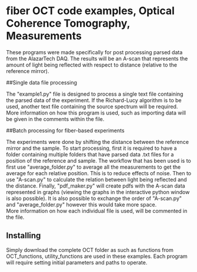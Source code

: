 # fiber OCT code examples, Optical Coherence Tomography, Measurements

These programs were made specifically for post processing parsed data from the AlazarTech DAQ. The results will be an A-scan that represents the amount of light being reflected with respect to distance (relative to the reference mirror). 

##Single data file processing 

The "example1.py" file is designed to process a single text file containing the parsed data of the experiment. If the Richard-Lucy algorithm is to be used, another text file containing the source spectrum will be required. More information on how this program is used, such as importing data will be given in the comments within the file.

##Batch processing for fiber-based experiments

The experiments were done by shifting the distance between the reference mirror and the sample. To start processing, first it is required to have a folder containing multiple folders that have parsed data .txt files for a position of the reference and sample. The workflow that has been used is to first use "average_folder.py" to average all the measurements to get the average for each relative position. This is to reduce effects of noise. Then to use "A-scan.py" to calculate the relation between light being reflected and the distance. Finally, "pdf_maker.py" will create pdfs with the A-scan data represented in graphs (viewing the graphs in the interactive python window is also possible). It is also possible to exchange the order of "A-scan.py" and "average_folder.py" however this would take more space.    
More information on how each individual file is used, will be commented in the file.

## Installing

Simply download the complete OCT folder as such as functions from OCT_functions, utility_functions are used in these examples. Each program will require setting initial parameters and paths to operate. 
